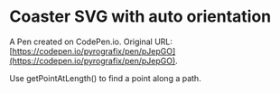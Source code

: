 # Coaster SVG with auto orientation

A Pen created on CodePen.io. Original URL: [https://codepen.io/pyrografix/pen/pJepGO](https://codepen.io/pyrografix/pen/pJepGO).

Use getPointAtLength() to find a point along a path.